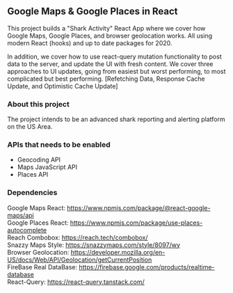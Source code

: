 ## Google Maps & Google Places in React

This project builds a "Shark Activity" React App where we cover how Google Maps, Google Places, 
and browser geolocation works. All using modern React (hooks) and up to date packages for 2020.

In addition, we cover how to use react-query mutation functionality to post data to the server,
and update the UI with fresh content. We cover three approaches to UI updates, going from easiest
but worst performing, to most complicated but best performing. [Refetching Data, Response Cache Update, 
and Optimistic Cache Update]

### About this project
The project intends to be an advanced shark reporting and alerting platform on the US Area.

### APIs that needs to be enabled
- Geocoding API
- Maps JavaScript API
- Places API

### Dependencies
Google Maps React: https://www.npmjs.com/package/@react-google-maps/api <br>
Google Places React: https://www.npmjs.com/package/use-places-autocomplete <br>
Reach Combobox: https://reach.tech/combobox/ <br>
Snazzy Maps Style: https://snazzymaps.com/style/8097/wy <br>
Browser Geolocation: https://developer.mozilla.org/en-US/docs/Web/API/Geolocation/getCurrentPosition <br>
FireBase Real DataBase: https://firebase.google.com/products/realtime-database <br>
React-Query: https://react-query.tanstack.com/ <br>

